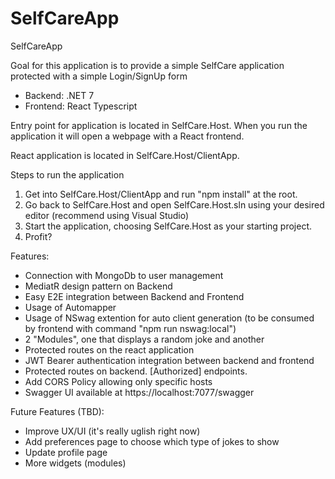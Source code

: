 # SelfCareApp
 SelfCareApp

Goal for this application is to provide a simple SelfCare application protected with a simple Login/SignUp form 

- Backend: .NET 7
- Frontend: React Typescript

Entry point for application is located in SelfCare.Host. When you run the application it will open a webpage with a React frontend.

React application is located in SelfCare.Host/ClientApp.

Steps to run the application
1. Get into SelfCare.Host/ClientApp and run "npm install" at the root.
2. Go back to SelfCare.Host and open SelfCare.Host.sln using your desired editor (recommend using Visual Studio)
3. Start the application, choosing SelfCare.Host as your starting project.
4. Profit?


Features:
- Connection with MongoDb to user management
- MediatR design pattern on Backend
- Easy E2E integration between Backend and Frontend
- Usage of Automapper
- Usage of NSwag extention for auto client generation (to be consumed by frontend with command "npm run nswag:local")
- 2 "Modules", one that displays a random joke and another 
- Protected routes on the react application
- JWT Bearer authentication integration between backend and frontend
- Protected routes on backend. [Authorized] endpoints.
- Add CORS Policy allowing only specific hosts
- Swagger UI available at https://localhost:7077/swagger

Future Features (TBD):
- Improve UX/UI (it's really uglish right now)
- Add preferences page to choose which type of jokes to show
- Update profile page
- More widgets (modules)
